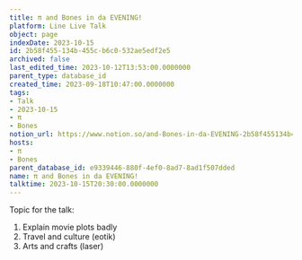 ```yaml
---
title: π and Bones in da EVENING!
platform: Line Live Talk
object: page
indexDate: 2023-10-15
id: 2b58f455-134b-455c-b6c0-532ae5edf2e5
archived: false
last_edited_time: 2023-10-12T13:53:00.0000000
parent_type: database_id
created_time: 2023-09-18T10:47:00.0000000
tags:
- Talk
- 2023-10-15
- π
- Bones
notion_url: https://www.notion.so/and-Bones-in-da-EVENING-2b58f455134b455cb6c0532ae5edf2e5
hosts:
- π
- Bones
parent_database_id: e9339446-880f-4ef0-8ad7-8ad1f507dded
name: π and Bones in da EVENING!
talktime: 2023-10-15T20:30:00.0000000
---
```


Topic for the talk:
1. Explain movie plots  badly 
2. Travel and culture (eotik)
3. Arts and crafts (laser)

























